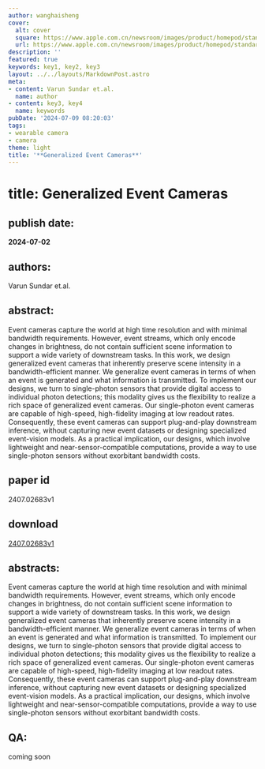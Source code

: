 ```yaml
---
author: wanghaisheng
cover:
  alt: cover
  square: https://www.apple.com.cn/newsroom/images/product/homepod/standard/Apple-HomePod-hero-230118_big.jpg.large_2x.jpg
  url: https://www.apple.com.cn/newsroom/images/product/homepod/standard/Apple-HomePod-hero-230118_big.jpg.large_2x.jpg
description: ''
featured: true
keywords: key1, key2, key3
layout: ../../layouts/MarkdownPost.astro
meta:
- content: Varun Sundar et.al.
  name: author
- content: key3, key4
  name: keywords
pubDate: '2024-07-09 08:20:03'
tags:
- wearable camera
- camera
theme: light
title: '**Generalized Event Cameras**'
---
```


# title: **Generalized Event Cameras** 
## publish date: 
**2024-07-02** 
## authors: 
  Varun Sundar et.al. 
## abstract: 
  Event cameras capture the world at high time resolution and with minimal bandwidth requirements. However, event streams, which only encode changes in brightness, do not contain sufficient scene information to support a wide variety of downstream tasks. In this work, we design generalized event cameras that inherently preserve scene intensity in a bandwidth-efficient manner. We generalize event cameras in terms of when an event is generated and what information is transmitted. To implement our designs, we turn to single-photon sensors that provide digital access to individual photon detections; this modality gives us the flexibility to realize a rich space of generalized event cameras. Our single-photon event cameras are capable of high-speed, high-fidelity imaging at low readout rates. Consequently, these event cameras can support plug-and-play downstream inference, without capturing new event datasets or designing specialized event-vision models. As a practical implication, our designs, which involve lightweight and near-sensor-compatible computations, provide a way to use single-photon sensors without exorbitant bandwidth costs. 
## paper id
2407.02683v1
## download
[2407.02683v1](http://arxiv.org/abs/2407.02683v1)
## abstracts:
Event cameras capture the world at high time resolution and with minimal bandwidth requirements. However, event streams, which only encode changes in brightness, do not contain sufficient scene information to support a wide variety of downstream tasks. In this work, we design generalized event cameras that inherently preserve scene intensity in a bandwidth-efficient manner. We generalize event cameras in terms of when an event is generated and what information is transmitted. To implement our designs, we turn to single-photon sensors that provide digital access to individual photon detections; this modality gives us the flexibility to realize a rich space of generalized event cameras. Our single-photon event cameras are capable of high-speed, high-fidelity imaging at low readout rates. Consequently, these event cameras can support plug-and-play downstream inference, without capturing new event datasets or designing specialized event-vision models. As a practical implication, our designs, which involve lightweight and near-sensor-compatible computations, provide a way to use single-photon sensors without exorbitant bandwidth costs.
## QA:
coming soon
